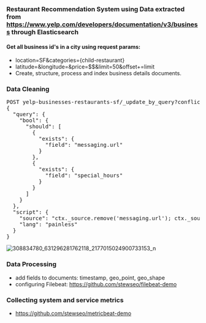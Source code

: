 ### Restaurant Recommendation System using Data extracted from https://www.yelp.com/developers/documentation/v3/business through Elasticsearch


#### Get all business id's in a city using request params:
  - location=SF&categories={child-restaurant}
  - latitude=&longitude=&price=$$&limit=50&offset+=limit 
- Create, structure, process and index business details documents.


### Data Cleaning

<pre>
POST yelp-businesses-restaurants-sf/_update_by_query?conflicts=proceed
{
  "query": {
    "bool": {
      "should": [
        {
          "exists": {
            "field": "messaging.url"
          }
        },
        {
          "exists": {
            "field": "special_hours"
          }
        }
      ]
    }
  },
  "script": {
    "source": "ctx._source.remove('messaging.url'); ctx._source.remove('special_hours');",
    "lang": "painless"
  }
}
</pre>

![308834780_631296281762118_2177015024900733153_n](https://user-images.githubusercontent.com/54422342/197595491-48fc484e-b677-4797-848e-14c30757270d.png)

### Data Processing
- add fields to documents: timestamp, geo_point, geo_shape
- configuring Filebeat: https://github.com/stewseo/filebeat-demo


### Collecting system and service metrics
- https://github.com/stewseo/metricbeat-demo
  


